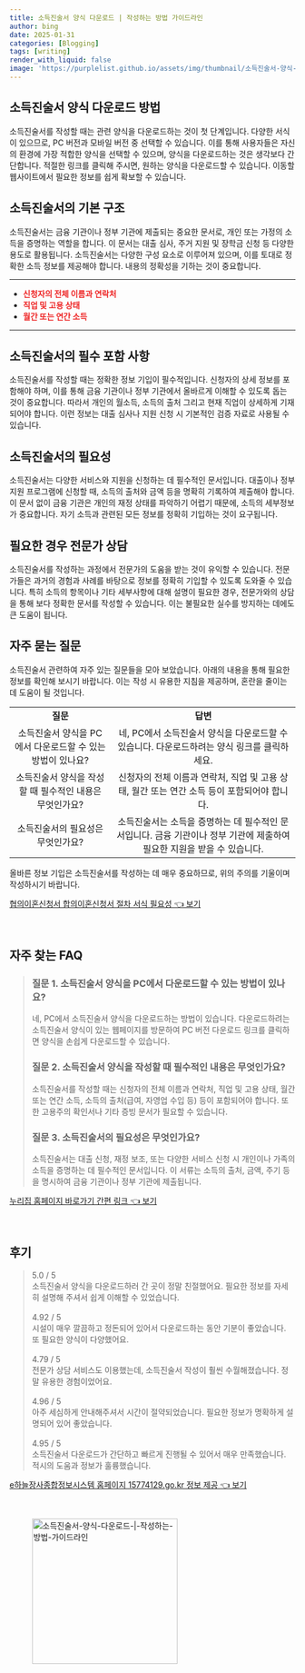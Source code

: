 ```yaml
---
title: 소득진술서 양식 다운로드 | 작성하는 방법 가이드라인
author: bing
date: 2025-01-31
categories: [Blogging]
tags: [writing]
render_with_liquid: false
image: 'https://purplelist.github.io/assets/img/thumbnail/소득진술서-양식-다운로드-|-작성하는-방법-가이드라인.webp'
---
```



<h2 id='소득진술서_다운로드_방법'>소득진술서 양식 다운로드 방법</h2>

<p>소득진술서를 작성할 때는 관련 양식을 다운로드하는 것이 첫 단계입니다. 다양한 서식이 있으므로, PC 버전과 모바일 버전 중 선택할 수 있습니다. 이를 통해 사용자들은 자신의 환경에 가장 적합한 양식을 선택할 수 있으며, 양식을 다운로드하는 것은 생각보다 간단합니다. 적절한 링크를 클릭해 주시면, 원하는 양식을 다운로드할 수 있습니다. 이동할 웹사이트에서 필요한 정보를 쉽게 확보할 수 있습니다.</p>

<h2 id='소득진술서_구조'>소득진술서의 기본 구조</h2>

<p>소득진술서는 금융 기관이나 정부 기관에 제출되는 중요한 문서로, 개인 또는 가정의 소득을 증명하는 역할을 합니다. 이 문서는 대출 심사, 주거 지원 및 장학금 신청 등 다양한 용도로 활용됩니다. 소득진술서는 다양한 구성 요소로 이루어져 있으며, 이를 토대로 정확한 소득 정보를 제공해야 합니다. 내용의 정확성을 기하는 것이 중요합니다.</p>

<hr />

<ul>
    <li><b><span style="color: #ee2323;">신청자의 전체 이름과 연락처</span></b></li>
    <li><b><span style="color: #ee2323;">직업 및 고용 상태</span></b></li>
    <li><b><span style="color: #ee2323;">월간 또는 연간 소득</span></b></li>
</ul>

<hr />

<h2 id='소득진술서_필수_정보'>소득진술서의 필수 포함 사항</h2>

<p>소득진술서를 작성할 때는 정확한 정보 기입이 필수적입니다. 신청자의 상세 정보를 포함해야 하며, 이를 통해 금융 기관이나 정부 기관에서 올바르게 이해할 수 있도록 돕는 것이 중요합니다. 따라서 개인의 월소득, 소득의 출처 그리고 현재 직업이 상세하게 기재되어야 합니다. 이런 정보는 대출 심사나 지원 신청 시 기본적인 검증 자료로 사용될 수 있습니다.</p>

<h2 id='소득진술서의_필요성'>소득진술서의 필요성</h2>

<p>소득진술서는 다양한 서비스와 지원을 신청하는 데 필수적인 문서입니다. 대출이나 정부 지원 프로그램에 신청할 때, 소득의 출처와 금액 등을 명확히 기록하여 제출해야 합니다. 이 문서 없이 금융 기관은 개인의 재정 상태를 파악하기 어렵기 때문에, 소득의 세부정보가 중요합니다. 자기 소득과 관련된 모든 정보를 정확히 기입하는 것이 요구됩니다.</p>

<h2 id='소득진술서_전문가_상담'>필요한 경우 전문가 상담</h2>

<p>소득진술서를 작성하는 과정에서 전문가의 도움을 받는 것이 유익할 수 있습니다. 전문가들은 과거의 경험과 사례를 바탕으로 정보를 정확히 기입할 수 있도록 도와줄 수 있습니다. 특히 소득의 항목이나 기타 세부사항에 대해 설명이 필요한 경우, 전문가와의 상담을 통해 보다 정확한 문서를 작성할 수 있습니다. 이는 불필요한 실수를 방지하는 데에도 큰 도움이 됩니다.</p>

<h2 id='자주_묻는_질문'>자주 묻는 질문</h2>

<p>소득진술서 관련하여 자주 있는 질문들을 모아 보았습니다. 아래의 내용을 통해 필요한 정보를 확인해 보시기 바랍니다. 이는 작성 시 유용한 지침을 제공하며, 혼란을 줄이는 데 도움이 될 것입니다.</p>

<table>
    <tr>
        <td style="text-align: center; height: 17px;"><b>질문</b></td>
        <td style="text-align: center; height: 17px;"><b>답변</b></td>
    </tr>
    <tr>
        <td style="text-align: center; height: 17px;">소득진술서 양식을 PC에서 다운로드할 수 있는 방법이 있나요?</td>
        <td style="text-align: center; height: 17px;">네, PC에서 소득진술서 양식을 다운로드할 수 있습니다. 다운로드하려는 양식 링크를 클릭하세요.</td>
    </tr>
    <tr>
        <td style="text-align: center; height: 17px;">소득진술서 양식을 작성할 때 필수적인 내용은 무엇인가요?</td>
        <td style="text-align: center; height: 17px;">신청자의 전체 이름과 연락처, 직업 및 고용 상태, 월간 또는 연간 소득 등이 포함되어야 합니다.</td>
    </tr>
    <tr>
        <td style="text-align: center; height: 17px;">소득진술서의 필요성은 무엇인가요?</td>
        <td style="text-align: center; height: 17px;">소득진술서는 소득을 증명하는 데 필수적인 문서입니다. 금융 기관이나 정부 기관에 제출하여 필요한 지원을 받을 수 있습니다.</td>
    </tr>
</table>

<p>올바른 정보 기입은 소득진술서를 작성하는 데 매우 중요하므로, 위의 주의를 기울이며 작성하시기 바랍니다.</p>


<p><a class="click-button" title="협의이혼신청서 합의이혼신청서 절차 서식 필요성" href="https://purplelist.github.io/posts/%ED%98%91%EC%9D%98%EC%9D%B4%ED%98%BC%EC%8B%A0%EC%B2%AD%EC%84%9C-%ED%95%A9%EC%9D%98%EC%9D%B4%ED%98%BC%EC%8B%A0%EC%B2%AD%EC%84%9C-%EC%A0%88%EC%B0%A8-%EC%84%9C%EC%8B%9D-%ED%95%84%EC%9A%94%EC%84%B1/" rel="dofollow">협의이혼신청서 합의이혼신청서 절차 서식 필요성 👈 보기</a></p><br>
<h2 id='자주_찾는_FAQ'>자주 찾는 FAQ</h2>
<div itemscope="" itemtype="https://schema.org/FAQPage"> 
<blockquote> 
<div itemscope="" itemprop="mainEntity" itemtype="https://schema.org/Question"> 
<h3 itemprop="name">질문 1. 소득진술서 양식을 PC에서 다운로드할 수 있는 방법이 있나요?</h3> 
<div itemscope="" itemprop="acceptedAnswer" itemtype="https://schema.org/Answer"> 
<span itemprop="text"> 
<p>네, PC에서 소득진술서 양식을 다운로드하는 방법이 있습니다. 다운로드하려는 소득진술서 양식이 있는 웹페이지를 방문하여 PC 버전 다운로드 링크를 클릭하면 양식을 손쉽게 다운로드할 수 있습니다.</p> 
</span> 
</div> 
</div> 
<div itemscope="" itemprop="mainEntity" itemtype="https://schema.org/Question"> 
<h3 itemprop="name">질문 2. 소득진술서 양식을 작성할 때 필수적인 내용은 무엇인가요?</h3> 
<div itemscope="" itemprop="acceptedAnswer" itemtype="https://schema.org/Answer"> 
<span itemprop="text"> 
<p>소득진술서를 작성할 때는 신청자의 전체 이름과 연락처, 직업 및 고용 상태, 월간 또는 연간 소득, 소득의 출처(급여, 자영업 수입 등) 등이 포함되어야 합니다. 또한 고용주의 확인서나 기타 증빙 문서가 필요할 수 있습니다.</p> 
</span> 
</div> 
</div> 
<div itemscope="" itemprop="mainEntity" itemtype="https://schema.org/Question"> 
<h3 itemprop="name">질문 3. 소득진술서의 필요성은 무엇인가요?</h3> 
<div itemscope="" itemprop="acceptedAnswer" itemtype="https://schema.org/Answer"> 
<span itemprop="text"> 
<p>소득진술서는 대출 신청, 재정 보조, 또는 다양한 서비스 신청 시 개인이나 가족의 소득을 증명하는 데 필수적인 문서입니다. 이 서류는 소득의 출처, 금액, 주기 등을 명시하여 금융 기관이나 정부 기관에 제출됩니다.</p> 
</span> 
</div> 
</div> 
</blockquote> 
</div>
<p><a class="click-button" title="누리집 홈페이지 바로가기 간편 링크" href="https://purplelist.github.io/posts/%EB%88%84%EB%A6%AC%EC%A7%91-%ED%99%88%ED%8E%98%EC%9D%B4%EC%A7%80-%EB%B0%94%EB%A1%9C%EA%B0%80%EA%B8%B0-%EA%B0%84%ED%8E%B8-%EB%A7%81%ED%81%AC/" rel="dofollow">누리집 홈페이지 바로가기 간편 링크 👈 보기</a></p><br>
<h2 id='후기'>후기</h2>
<div itemscope itemtype="https://schema.org/Product">
  <blockquote>
  <div itemprop="review" itemscope itemtype="https://schema.org/Review">
      <div itemprop="reviewRating" itemscope itemtype="https://schema.org/Rating"> <span itemprop="ratingValue">5.0</span> / <span itemprop="bestRating">5</span> </div>
      <span itemprop="reviewBody">소득진술서 양식을 다운로드하러 간 곳이 정말 친절했어요. 필요한 정보를 자세히 설명해 주셔서 쉽게 이해할 수 있었습니다.</span>
  </div>
  <br>
  <div itemprop="review" itemscope itemtype="https://schema.org/Review">
      <div itemprop="reviewRating" itemscope itemtype="https://schema.org/Rating"> <span itemprop="ratingValue">4.92</span> / <span itemprop="bestRating">5</span> </div>
      <span itemprop="reviewBody">시설이 매우 깔끔하고 정돈되어 있어서 다운로드하는 동안 기분이 좋았습니다. 또 필요한 양식이 다양했어요.</span>
  </div>
  <br>
  <div itemprop="review" itemscope itemtype="https://schema.org/Review">
      <div itemprop="reviewRating" itemscope itemtype="https://schema.org/Rating"> <span itemprop="ratingValue">4.79</span> / <span itemprop="bestRating">5</span> </div>
      <span itemprop="reviewBody">전문가 상담 서비스도 이용했는데, 소득진술서 작성이 훨씬 수월해졌습니다. 정말 유용한 경험이었어요.</span>
  </div>
  <br>
  <div itemprop="review" itemscope itemtype="https://schema.org/Review">
      <div itemprop="reviewRating" itemscope itemtype="https://schema.org/Rating"> <span itemprop="ratingValue">4.96</span> / <span itemprop="bestRating">5</span> </div>
      <span itemprop="reviewBody">아주 세심하게 안내해주셔서 시간이 절약되었습니다. 필요한 정보가 명확하게 설명되어 있어 좋았습니다.</span>
  </div>
  <br>
  <div itemprop="review" itemscope itemtype="https://schema.org/Review">
      <div itemprop="reviewRating" itemscope itemtype="https://schema.org/Rating"> <span itemprop="ratingValue">4.95</span> / <span itemprop="bestRating">5</span> </div>
      <span itemprop="reviewBody">소득진술서 다운로드가 간단하고 빠르게 진행될 수 있어서 매우 만족했습니다. 적시의 도움과 정보가 훌륭했습니다.</span>
  </div>
  </blockquote>
</div>
<p><a class="click-button" title="e하늘장사종합정보시스템 홈페이지 15774129.go.kr 정보 제공" href="https://purplelist.github.io/posts/e%ED%95%98%EB%8A%98%EC%9E%A5%EC%82%AC%EC%A2%85%ED%95%A9%EC%A0%95%EB%B3%B4%EC%8B%9C%EC%8A%A4%ED%85%9C-%ED%99%88%ED%8E%98%EC%9D%B4%EC%A7%80-15774129.go.kr-%EC%A0%95%EB%B3%B4-%EC%A0%9C%EA%B3%B5/" rel="dofollow">e하늘장사종합정보시스템 홈페이지 15774129.go.kr 정보 제공 👈 보기</a></p><br>
<figure class="image"><img src="https://purplelist.github.io/assets/img/thumbnail/소득진술서-양식-다운로드-|-작성하는-방법-가이드라인.webp" alt="소득진술서-양식-다운로드-|-작성하는-방법-가이드라인" width="256" height="256"></figure>